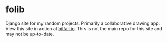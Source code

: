 # folib

Django site for my random projects. Primarily a collaborative drawing app. View this site in action at [bitfall.io](https://bitfall.io). This is not the main repo for this site and may not be up-to-date.
